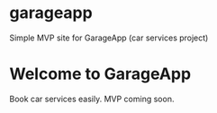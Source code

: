 # garageapp
Simple MVP site for GarageApp (car services project)
<!DOCTYPE html>
<html>
<head>
  <title>GarageApp</title>
</head>
<body>
  <h1>Welcome to GarageApp</h1>
  <p>Book car services easily. MVP coming soon.</p>
</body>
</html>

